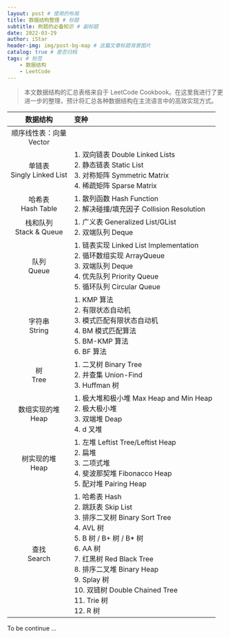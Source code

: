 ```yaml
---
layout: post # 使用的布局
title: 数据结构整理 # 标题
subtitle: 刷题的必备知识 # 副标题
date: 2022-03-29
author: iStar
header-img: img/post-bg-map # 这篇文章标题背景图片
catalog: true # 是否归档
tags: # 标签
    - 数据结构
    - LeetCode
---
```


> 本文数据结构的汇总表格来自于 LeetCode Cookbook。在这里我进行了更进一步的整理，预计将汇总各种数据结构在主流语言中的高效实现方式。

|           数据结构           | 变种                                                                                                                                                                                                                                                              |
| :--------------------------: | :---------------------------------------------------------------------------------------------------------------------------------------------------------------------------------------------------------------------------------------------------------------- |
| 顺序线性表：向量 <br>Vector  |                                                                                                                                                                                                                                                                   |
| 单链表<br>Singly Linked List | 1. 双向链表 Double Linked Lists<br>2. 静态链表 Static List<br>3. 对称矩阵 Symmetric Matrix<br>4. 稀疏矩阵 Sparse Matrix                                                                                                                                           |
|     哈希表<br>Hash Table     | 1. 散列函数 Hash Function<br>2. 解决碰撞/填充因子 Collision Resolution<br>                                                                                                                                                                                        |
|  栈和队列<br>Stack & Queue   | 1. 广义表 Generalized List/GList<br>2. 双端队列 Deque<br>                                                                                                                                                                                                         |
|        队列<br>Queue         | 1. 链表实现 Linked List Implementation<br>2. 循环数组实现 ArrayQueue<br>3. 双端队列 Deque<br>4. 优先队列 Priority Queue<br>5. 循环队列 Circular Queue                                                                                                             |
|       字符串<br>String       | 1. KMP 算法<br>2. 有限状态自动机<br>3. 模式匹配有限状态自动机<br>4. BM 模式匹配算法<br>5. BM-KMP 算法<br>6. BF 算法                                                                                                                                               |
|          树<br>Tree          | 1. 二叉树 Binary Tree<br>2. 并查集 Union-Find<br>3. Huffman 树                                                                                                                                                                                                    |
|     数组实现的堆<br>Heap     | 1. 极大堆和极小堆 Max Heap and Min Heap<br>2. 极大极小堆<br>3. 双端堆 Deap<br>4. d 叉堆                                                                                                                                                                           |
|      树实现的堆<br>Heap      | 1. 左堆 Leftist Tree/Leftist Heap<br>2. 扁堆<br>3. 二项式堆<br>4. 斐波那契堆 Fibonacco Heap<br>5. 配对堆 Pairing Heap                                                                                                                                             |
|        查找<br>Search        | 1. 哈希表 Hash<br>2. 跳跃表 Skip List<br>3. 排序二叉树 Binary Sort Tree<br>4. AVL 树<br>5. B 树 / B+ 树 / B\* 树<br>6. AA 树<br>7. 红黑树 Red Black Tree<br>8. 排序二叉堆 Binary Heap<br>9. Splay 树<br>10. 双链树 Double Chained Tree<br>11. Trie 树<br>12. R 树 |


To be continue ...